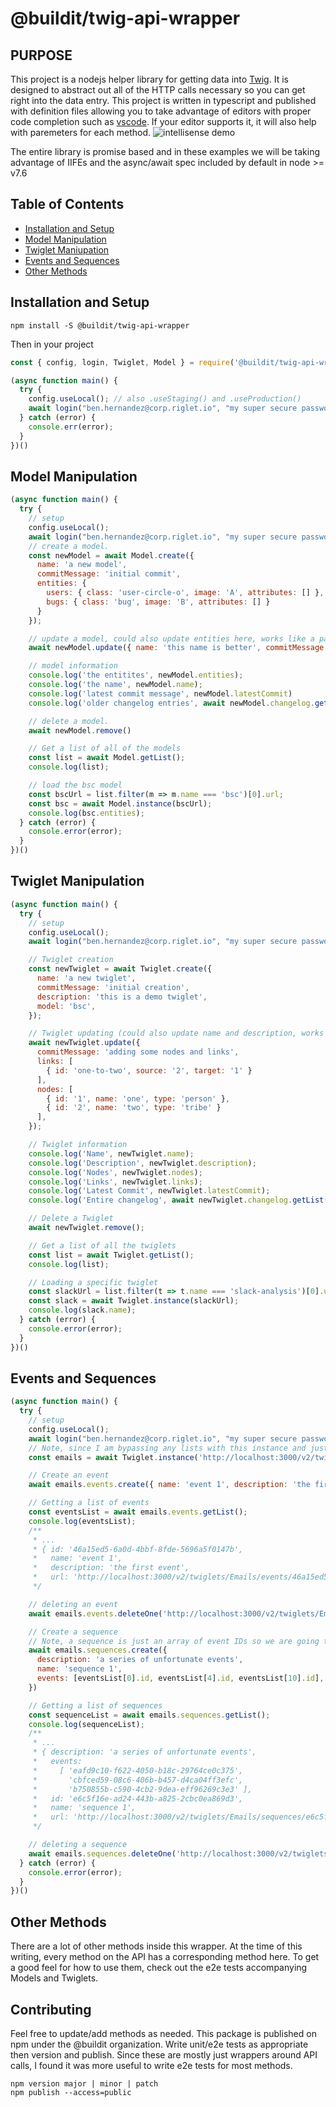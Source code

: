 # @buildit/twig-api-wrapper

## PURPOSE

This project is a nodejs helper library for getting data into [Twig](http://github.com/buildit/twig). It is designed to abstract out all of the HTTP calls necessary so you can get right into the data entry. This project is written in typescript and published with definition files allowing you to take advantage of editors with proper code completion such as [vscode](https://code.visualstudio.com/). If your editor supports it, it will also help with paremeters for each method.
![intellisense demo](images/intellisense.png)

The entire library is promise based and in these examples we will be taking advantage of IIFEs and the async/await spec included by default in node >= v7.6

## Table of Contents

* [Installation and Setup](#installation-and-setup)
* [Model Manipulation](#model-manipulation)
* [Twiglet Maniupation](#twiglet-manipulation)
* [Events and Sequences](#events-and-sequences)
* [Other Methods](#other-methods)

## Installation and Setup

```Shell
npm install -S @buildit/twig-api-wrapper
```

Then in your project

```JavaScript
const { config, login, Twiglet, Model } = require('@buildit/twig-api-wrapper');

(async function main() {
  try {
    config.useLocal(); // also .useStaging() and .useProduction()
    await login("ben.hernandez@corp.riglet.io", "my super secure password")
  } catch (error) {
    console.err(error);
  }
})()
```

## Model Manipulation

```JavaScript
(async function main() {
  try {
    // setup
    config.useLocal();
    await login("ben.hernandez@corp.riglet.io", "my super secure password")
    // create a model.
    const newModel = await Model.create({
      name: 'a new model',
      commitMessage: 'initial commit',
      entities: {
        users: { class: 'user-circle-o', image: 'A', attributes: [] },
        bugs: { class: 'bug', image: 'B', attributes: [] }
      }
    });

    // update a model, could also update entities here, works like a patch
    await newModel.update({ name: 'this name is better', commitMessage: 'did not like old name'})

    // model information
    console.log('the entitites', newModel.entities);
    console.log('the name', newModel.name);
    console.log('latest commit message', newModel.latestCommit)
    console.log('older changelog entries', await newModel.changelog.getList());

    // delete a model.
    await newModel.remove()

    // Get a list of all of the models
    const list = await Model.getList();
    console.log(list);

    // load the bsc model
    const bscUrl = list.filter(m => m.name === 'bsc')[0].url;
    const bsc = await Model.instance(bscUrl);
    console.log(bsc.entities);
  } catch (error) {
    console.error(error);
  }
})()
```

## Twiglet Manipulation

```JavaScript
(async function main() {
  try {
    // setup
    config.useLocal();
    await login("ben.hernandez@corp.riglet.io", "my super secure password")

    // Twiglet creation
    const newTwiglet = await Twiglet.create({
      name: 'a new twiglet',
      commitMessage: 'initial creation',
      description: 'this is a demo twiglet',
      model: 'bsc',
    });

    // Twiglet updating (could also update name and description, works like a patch)
    await newTwiglet.update({
      commitMessage: 'adding some nodes and links',
      links: [
        { id: 'one-to-two', source: '2', target: '1' }
      ],
      nodes: [
        { id: '1', name: 'one', type: 'person' },
        { id: '2', name: 'two', type: 'tribe' }
      ],
    });

    // Twiglet information
    console.log('Name', newTwiglet.name);
    console.log('Description', newTwiglet.description);
    console.log('Nodes', newTwiglet.nodes);
    console.log('Links', newTwiglet.links);
    console.log('Latest Commit', newTwiglet.latestCommit);
    console.log('Entire changelog', await newTwiglet.changelog.getList());

    // Delete a Twiglet
    await newTwiglet.remove();

    // Get a list of all the twiglets
    const list = await Twiglet.getList();
    console.log(list);

    // Loading a specific twiglet
    const slackUrl = list.filter(t => t.name === 'slack-analysis')[0].url;
    const slack = await Twiglet.instance(slackUrl);
    console.log(slack.name);
  } catch (error) {
    console.error(error);
  }
})()
```

## Events and Sequences

```Javascript
(async function main() {
  try {
    // setup
    config.useLocal();
    await login("ben.hernandez@corp.riglet.io", "my super secure password")
    // Note, since I am bypassing any lists with this instance and just providing a direct url, it does not matter what I set my config to, this will use localhost no matter what. Better make sure you are authenticated against that server before going direct to urls.
    const emails = await Twiglet.instance('http://localhost:3000/v2/twiglets/Emails');

    // Create an event
    await emails.events.create({ name: 'event 1', description: 'the first event'});

    // Getting a list of events
    const eventsList = await emails.events.getList();
    console.log(eventsList);
    /**
     * ...
     * { id: '46a15ed5-6a0d-4bbf-8fde-5696a5f0147b',
     *   name: 'event 1',
     *   description: 'the first event',
     *   url: 'http://localhost:3000/v2/twiglets/Emails/events/46a15ed5-6a0d-4bbf-8fde-5696a5f0147b' } ]
     */

    // deleting an event
    await emails.events.deleteOne('http://localhost:3000/v2/twiglets/Emails/events/46a15ed5-6a0d-4bbf-8fde-5696a5f0147b');

    // Create a sequence
    // Note, a sequence is just an array of event IDs so we are going to use ids from the list above
    await emails.sequences.create({
      description: 'a series of unfortunate events',
      name: 'sequence 1',
      events: [eventsList[0].id, eventsList[4].id, eventsList[10].id],
    })

    // Getting a list of sequences
    const sequenceList = await emails.sequences.getList();
    console.log(sequenceList);
    /**
     * ...
     * { description: 'a series of unfortunate events',
     *   events:
     *     [ 'eafd9c10-f622-4050-b18c-29764ce0c375',
     *       'cbfced59-08c6-406b-b457-d4ca04ff3efc',
     *       'b750855b-c590-4cb2-9dea-eff96269c3e3' ],
     *   id: 'e6c5f16e-ad24-443b-a825-2cbc0ea869d3',
     *   name: 'sequence 1',
     *   url: 'http://localhost:3000/v2/twiglets/Emails/sequences/e6c5f16e-ad24-443b-a825-2cbc0ea869d3' } ]
     */

    // deleting a sequence
    await emails.sequences.deleteOne('http://localhost:3000/v2/twiglets/Emails/sequences/e6c5f16e-ad24-443b-a825-2cbc0ea869d3')
  } catch (error) {
    console.error(error);
  }
})()
```

## Other Methods

There are a lot of other methods inside this wrapper. At the time of this writing, every method on the API has a corresponding method here. To get a good feel for how to use them, check out the e2e tests accompanying Models and Twiglets.

## Contributing

Feel free to update/add methods as needed. This package is published on npm under the @buildit organization. Write unit/e2e tests as appropriate then version and publish. Since these are mostly just wrappers around API calls, I found it was more useful to write e2e tests for most methods.

```Shell
npm version major | minor | patch
npm publish --access=public
```
